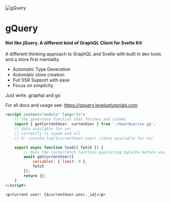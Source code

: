 ![gQuery](./gQuery.png)

# gQuery

#### Not like jQuery. A different kind of GraphQL Client for Svelte Kit

A different thinking approach to GraphQL and Svelte with built in dev tools and a store first mentality.

- Automatic Type Generation
- Automatic store creation
- Full SSR Support with ease
- Focus on simplicity

Just write .graphql and go

For all docs and usage see: https://gquery.leveluptutorials.com

```html
<script context="module" lang="ts">
	// The generated function that fetches and caches
	import { getCurrentUser, currenUser } from './UserQueries.gq';
	// data available for ssr
	// correctly ts typed and all
	// $: console.log($currentUser.user) //data available for ssr

	export async function load({ fetch }) {
		// Runs the cache/fetch function populating $gCache before use.
		await getCurrentUser({
			variables: { limit: 0 },
			fetch
		});
		return {};
	}
</script>

<p>Current user: {$currentUser.user._id}</p>
```
